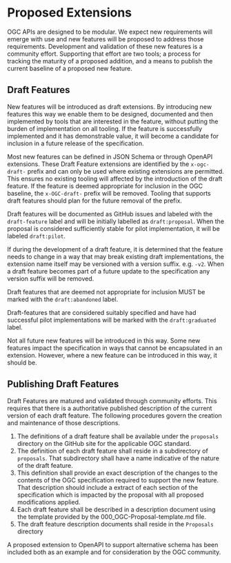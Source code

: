 # Proposed Extensions

OGC APIs are designed to be modular. We expect new requirements will emerge with use and new features will be proposed to address those requirements. Development and validation of these new features is a community effort. Supporting that effort are two tools; a process for tracking the maturity of a proposed addition, and a means to publish the current baseline of a proposed new feature. 

## Draft Features

New features will be introduced as draft extensions. By introducing new features this way we enable them to be  designed, documented and then implemented by tools that are interested in the feature, without putting the burden of implementation on all tooling. If the feature is successfully implemented and it has demonstrable value, it will become a candidate for inclusion in a future release of the specification.

Most new features can be defined in JSON Schema or through OpenAPI extensions. These Draft Feature extensions are identified by the ``x-ogc-draft-`` prefix and can only be used where existing extensions are permitted. This ensures no existing tooling will affected by the introduction of the draft feature. If the feature is deemed appropriate for inclusion in the OGC baseline, the ``x-OGC-draft-`` prefix will be removed. Tooling that supports draft features should plan for the future removal  of the prefix.

Draft features will be documented as GitHub issues and labeled with the ``draft-feature`` label and will be initially labelled as ``draft:proposal``. When the proposal is considered sufficiently stable for pilot implementation, it will be labeled ``draft:pilot``.

If during the development of a draft feature, it is determined that the feature needs to change in a way that may break existing draft implementations, the extension name itself may be versioned with a version suffix. e.g. ``-v2``. When a draft feature becomes part of a future update to the specification any version suffix will be removed.

Draft features that are deemed not appropriate for inclusion MUST be marked with the ``draft:abandoned`` label.

Draft-features that are considered suitably specified and have had successful pilot implementations will be marked with the ``draft:graduated`` label.

Not all future new features will be introduced in this way. Some new features impact the specification in ways that cannot be encapsulated in an extension. However, where a new feature can be introduced in this way, it should be.

## Publishing Draft Features

Draft Features are matured and validated through community efforts. This requires that there is a authoritative published description of the current version of each draft feature. The following procedures govern the creation and maintenance of those descriptions.

1. The definitions of a draft feature shall be available under the ``proposals`` directory on the GitHub site for the applicable OGC standard.
2. The definition of each draft feature shall reside in a subdirectory of ``proposals``. That subdirectory shall have a name indicative of the nature of the draft feature.
3. This definition shall provide an exact description of the changes to the contents of the OGC specification required to support the new feature. That description should include a extract of each section of the specification which is impacted by the proposal with all proposed modifications applied. 
4. Each draft feature shall be described in a description document using the template provided by the 000_OGC-Proposal-template.md file.
5. The draft feature description documents shall reside in the ``Proposals`` directory

A proposed extension to OpenAPI to support alternative schema has been included both as an example and for consideration by the OGC community.



